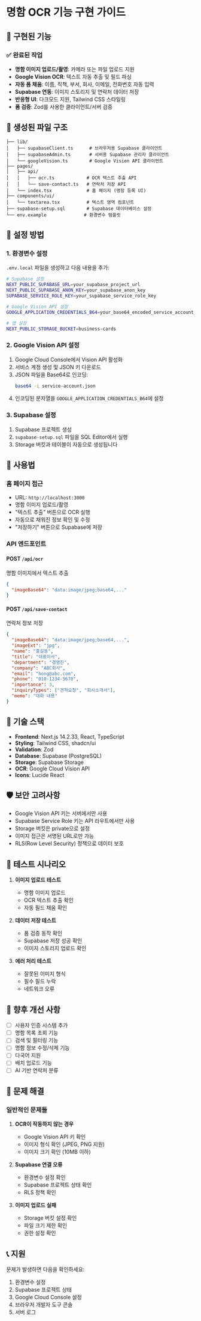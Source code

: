# 명함 OCR 기능 구현 가이드

## 🎯 구현된 기능

### ✅ 완료된 작업
- **명함 이미지 업로드/촬영**: 카메라 또는 파일 업로드 지원
- **Google Vision OCR**: 텍스트 자동 추출 및 필드 파싱
- **자동 폼 채움**: 이름, 직책, 부서, 회사, 이메일, 전화번호 자동 입력
- **Supabase 연동**: 이미지 스토리지 및 연락처 데이터 저장
- **반응형 UI**: 다크모드 지원, Tailwind CSS 스타일링
- **폼 검증**: Zod를 사용한 클라이언트/서버 검증

## 📁 생성된 파일 구조

```
├── lib/
│   ├── supabaseClient.ts      # 브라우저용 Supabase 클라이언트
│   ├── supabaseAdmin.ts       # 서버용 Supabase 관리자 클라이언트
│   └── googleVision.ts        # Google Vision API 클라이언트
├── pages/
│   ├── api/
│   │   ├── ocr.ts            # OCR 텍스트 추출 API
│   │   └── save-contact.ts   # 연락처 저장 API
│   └── index.tsx             # 홈 페이지 (명함 등록 UI)
├── components/ui/
│   └── textarea.tsx          # 텍스트 영역 컴포넌트
├── supabase-setup.sql        # Supabase 데이터베이스 설정
└── env.example              # 환경변수 템플릿
```

## 🚀 설정 방법

### 1. 환경변수 설정
`.env.local` 파일을 생성하고 다음 내용을 추가:

```bash
# Supabase 설정
NEXT_PUBLIC_SUPABASE_URL=your_supabase_project_url
NEXT_PUBLIC_SUPABASE_ANON_KEY=your_supabase_anon_key
SUPABASE_SERVICE_ROLE_KEY=your_supabase_service_role_key

# Google Vision API 설정
GOOGLE_APPLICATION_CREDENTIALS_B64=your_base64_encoded_service_account_json

# 앱 설정
NEXT_PUBLIC_STORAGE_BUCKET=business-cards
```

### 2. Google Vision API 설정
1. Google Cloud Console에서 Vision API 활성화
2. 서비스 계정 생성 및 JSON 키 다운로드
3. JSON 파일을 Base64로 인코딩:
   ```bash
   base64 -i service-account.json
   ```
4. 인코딩된 문자열을 `GOOGLE_APPLICATION_CREDENTIALS_B64`에 설정

### 3. Supabase 설정
1. Supabase 프로젝트 생성
2. `supabase-setup.sql` 파일을 SQL Editor에서 실행
3. Storage 버킷과 테이블이 자동으로 생성됩니다

## 🎨 사용법

### 홈 페이지 접근
- URL: `http://localhost:3000`
- 명함 이미지 업로드/촬영
- "텍스트 추출" 버튼으로 OCR 실행
- 자동으로 채워진 정보 확인 및 수정
- "저장하기" 버튼으로 Supabase에 저장

### API 엔드포인트

#### POST `/api/ocr`
명함 이미지에서 텍스트 추출
```json
{
  "imageBase64": "data:image/jpeg;base64,..."
}
```

#### POST `/api/save-contact`
연락처 정보 저장
```json
{
  "imageBase64": "data:image/jpeg;base64,...",
  "imageExt": "jpg",
  "name": "홍길동",
  "title": "대표이사",
  "department": "경영진",
  "company": "ABC회사",
  "email": "hong@abc.com",
  "phone": "010-1234-5678",
  "importance": 3,
  "inquiryTypes": ["견적요청", "회사소개서"],
  "memo": "대화 내용"
}
```

## 🔧 기술 스택

- **Frontend**: Next.js 14.2.33, React, TypeScript
- **Styling**: Tailwind CSS, shadcn/ui
- **Validation**: Zod
- **Database**: Supabase (PostgreSQL)
- **Storage**: Supabase Storage
- **OCR**: Google Cloud Vision API
- **Icons**: Lucide React

## 🛡️ 보안 고려사항

- Google Vision API 키는 서버에서만 사용
- Supabase Service Role 키는 API 라우트에서만 사용
- Storage 버킷은 private으로 설정
- 이미지 접근은 서명된 URL로만 가능
- RLS(Row Level Security) 정책으로 데이터 보호

## 🧪 테스트 시나리오

1. **이미지 업로드 테스트**
   - 명함 이미지 업로드
   - OCR 텍스트 추출 확인
   - 자동 필드 채움 확인

2. **데이터 저장 테스트**
   - 폼 검증 동작 확인
   - Supabase 저장 성공 확인
   - 이미지 스토리지 업로드 확인

3. **에러 처리 테스트**
   - 잘못된 이미지 형식
   - 필수 필드 누락
   - 네트워크 오류

## 📝 향후 개선 사항

- [ ] 사용자 인증 시스템 추가
- [ ] 명함 목록 조회 기능
- [ ] 검색 및 필터링 기능
- [ ] 명함 정보 수정/삭제 기능
- [ ] 다국어 지원
- [ ] 배치 업로드 기능
- [ ] AI 기반 연락처 분류

## 🐛 문제 해결

### 일반적인 문제들

1. **OCR이 작동하지 않는 경우**
   - Google Vision API 키 확인
   - 이미지 형식 확인 (JPEG, PNG 지원)
   - 이미지 크기 확인 (10MB 이하)

2. **Supabase 연결 오류**
   - 환경변수 설정 확인
   - Supabase 프로젝트 상태 확인
   - RLS 정책 확인

3. **이미지 업로드 실패**
   - Storage 버킷 설정 확인
   - 파일 크기 제한 확인
   - 권한 설정 확인

## 📞 지원

문제가 발생하면 다음을 확인하세요:
1. 환경변수 설정
2. Supabase 프로젝트 상태
3. Google Cloud Console 설정
4. 브라우저 개발자 도구 콘솔
5. 서버 로그
